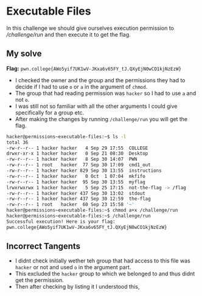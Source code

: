 # Executable Files
In this challenge we should give ourselves execution permission to */challenge/run* and then execute it to get the flag.

## My solve
**Flag:** `pwn.college{AWo5yif7UK1wV-JKxa6v65FY_tJ.QXyEjN0wCO1kjNzEzW}`

- I checked the owner and the group and the permissions they had to decide if I had to use `o` or `a` in the argument of `chmod`.
- The group that had reading permission was `hacker` so I had to use `a` and not `o`.
- I was still not so familiar with all the other arguments I could give specifically for a group etc.
- After making the changes by running `/challenge/run` you will get the flag.

```bash
hacker@permissions~executable-files:~$ ls -l
total 36
-rw-r--r-- 1 hacker hacker   4 Sep 29 17:55  COLLEGE
drwxr-xr-x 1 hacker hacker   0 Sep 21 08:30  Desktop
-rw-r--r-- 1 hacker hacker   8 Sep 30 14:07  PWN
-rw-r--r-- 1 root   hacker  77 Sep 30 17:09  cmd1_out
-rw-r--r-- 1 hacker hacker 829 Sep 30 13:55  instructions
-rw-r--r-- 1 hacker hacker   0 Oct  1 07:04  mkfifo
-rw-r--r-- 1 hacker hacker  95 Sep 30 13:55  myflag
lrwxrwxrwx 1 hacker hacker   5 Sep 25 17:15  not-the-flag -> /flag
-rw-r--r-- 1 hacker hacker 437 Sep 30 13:02  stdout
-rw-r--r-- 1 hacker hacker 437 Sep 30 12:59  the-flag
-rw-r--r-- 1 root   hacker  60 Sep 23 15:58 '~'
hacker@permissions~executable-files:~$ chmod a+x /challenge/run
hacker@permissions~executable-files:~$ /challenge/run
Successful execution! Here is your flag:
pwn.college{AWo5yif7UK1wV-JKxa6v65FY_tJ.QXyEjN0wCO1kjNzEzW}
```

## Incorrect Tangents
- I didnt check initially wether teh group that had access to this file was `hacker` or not and used `o` in the argument part.
- This excluded the `hacker` group to which we belonged to and thus didnt get the permission.
- Then after checking by listing it I understood this,
